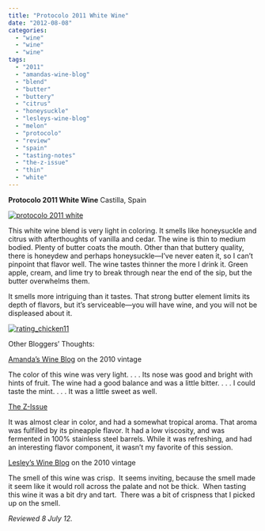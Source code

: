 ```yaml
---
title: "Protocolo 2011 White Wine"
date: "2012-08-08"
categories: 
  - "wine"
  - "wine"
  - "wine"
tags: 
  - "2011"
  - "amandas-wine-blog"
  - "blend"
  - "butter"
  - "buttery"
  - "citrus"
  - "honeysuckle"
  - "lesleys-wine-blog"
  - "melon"
  - "protocolo"
  - "review"
  - "spain"
  - "tasting-notes"
  - "the-z-issue"
  - "thin"
  - "white"
---
```


**Protocolo 2011 White Wine** Castilla, Spain

[![](http://s3.amazonaws.com/thegourmez-wpmedia/2012/08/protocolo-2011-white.jpg "protocolo 2011 white")](http://s3.amazonaws.com/thegourmez-wpmedia/2012/08/protocolo-2011-white.jpg)

This white wine blend is very light in coloring. It smells like honeysuckle and citrus with afterthoughts of vanilla and cedar. The wine is thin to medium bodied. Plenty of butter coats the mouth. Other than that buttery quality, there is honeydew and perhaps honeysuckle—I’ve never eaten it, so I can’t pinpoint that flavor well. The wine tastes thinner the more I drink it. Green apple, cream, and lime try to break through near the end of the sip, but the butter overwhelms them.

It smells more intriguing than it tastes. That strong butter element limits its depth of flavors, but it’s serviceable—you will have wine, and you will not be displeased about it.

[![](http://s3.amazonaws.com/thegourmez-wpmedia/2009/02/rating_chicken11.gif "rating_chicken11")](http://s3.amazonaws.com/thegourmez-wpmedia/2009/02/rating_chicken11.gif)

Other Bloggers’ Thoughts:

[Amanda’s Wine Blog](http://anv1989-wine.blogspot.com/2012/02/tasting-protocolo-2010-white-blend.html) on the 2010 vintage

The color of this wine was very light. . . . Its nose was good and bright with hints of fruit. The wine had a good balance and was a little bitter. . . . I could taste the mint. . . . It was a little sweet as well.

[The Z-Issue](http://z-issue.com/wp/wine-tasting-review-09-june-2012/)

It was almost clear in color, and had a somewhat tropical aroma. That aroma was fulfilled by its pineapple flavor. It had a low viscosity, and was fermented in 100% stainless steel barrels. While it was refreshing, and had an interesting flavor component, it wasn’t my favorite of this session.

[Lesley’s Wine Blog](http://lesleyd3-wine.blogspot.com/2012/02/vintage-cellar-wine-tasting-223.html) on the 2010 vintage

The smell of this wine was crisp.  It seems inviting, because the smell made it seem like it would roll across the palate and not be thick.  When tasting this wine it was a bit dry and tart.  There was a bit of crispness that I picked up on the smell.

_Reviewed 8 July 12._
